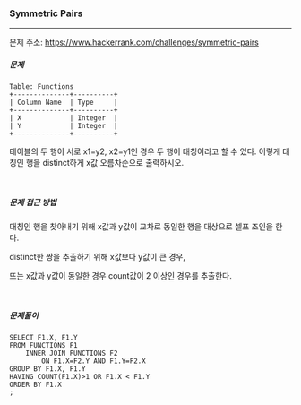 ### Symmetric Pairs

------

문제 주소: https://www.hackerrank.com/challenges/symmetric-pairs



##### 문제

```
Table: Functions
+--------------+----------+
| Column Name  | Type     |
+--------------+----------+
| X            | Integer  |
| Y            | Integer  |
+--------------+----------+
```

테이블의 두 행이 서로 x1=y2, x2=y1인 경우 두 행이 대칭이라고 할 수 있다. 이렇게 대칭인 행을 distinct하게 x값 오름차순으로 출력하시오.    

​    

##### 문제 접근 방법

대칭인 행을 찾아내기 위해 x값과 y값이 교차로 동일한 행을 대상으로 셀프 조인을 한다.     

distinct한 쌍을 추출하기 위해 x값보다 y값이 큰 경우,    

또는 x값과 y값이 동일한 경우 count값이 2 이상인 경우를 추출한다.    

​     

##### 문제풀이

```
SELECT F1.X, F1.Y
FROM FUNCTIONS F1
    INNER JOIN FUNCTIONS F2
        ON F1.X=F2.Y AND F1.Y=F2.X
GROUP BY F1.X, F1.Y
HAVING COUNT(F1.X)>1 OR F1.X < F1.Y
ORDER BY F1.X
;
```

